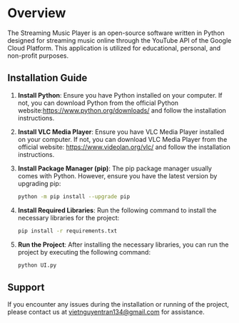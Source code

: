 # Overview

The Streaming Music Player is an open-source software written in Python designed for streaming music online through the YouTube API of the Google Cloud Platform. 
This application is utilized for educational, personal, and non-profit purposes.

## Installation Guide

1. **Install Python**: Ensure you have Python installed on your computer. If not, you can download Python from the official Python website:https://www.python.org/downloads/ and follow the installation instructions.

2. **Install VLC Media Player**: Ensure you have VLC Media Player installed on your computer. If not, you can download VLC Media Player from the official website: https://www.videolan.org/vlc/ and follow the installation instructions.

3. **Install Package Manager (pip)**: The pip package manager usually comes with Python. However, ensure you have the latest version by upgrading pip:
    ```bash
    python -m pip install --upgrade pip
    ```

4. **Install Required Libraries**: Run the following command to install the necessary libraries for the project:
    ```bash
    pip install -r requirements.txt
    ```
5. **Run the Project**: After installing the necessary libraries, you can run the project by executing the following command:
    ```bash
    python UI.py
    ```
## Support
If you encounter any issues during the installation or running of the project, please contact us at vietnguyentran134@gmail.com for assistance.
